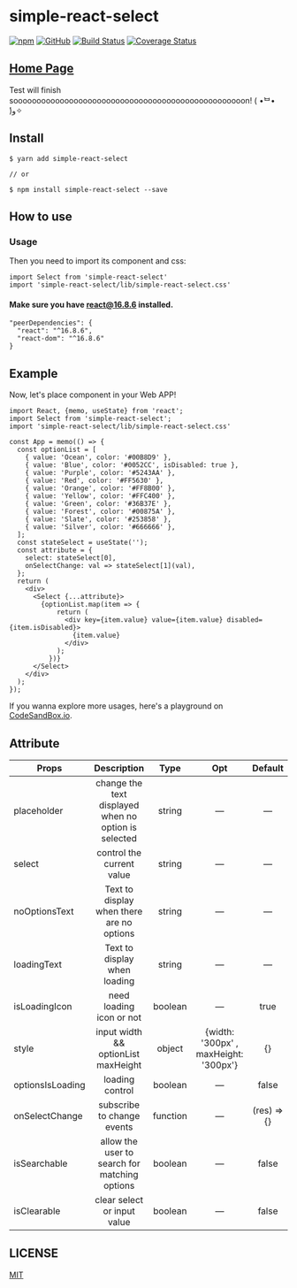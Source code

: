 # simple-react-select

[![npm](https://img.shields.io/npm/v/simple-react-select)](https://www.npmjs.com/package/simple-react-select)
[![GitHub](https://img.shields.io/github/license/Hentaitang/simple-react-select)](https://github.com/Hentaitang/simple-react-select/blob/master/LICENSE)
[![Build Status](https://travis-ci.org/Hentaitang/simple-react-select.svg?branch=master)](https://travis-ci.org/Hentaitang/simple-react-select)
[![Coverage Status](https://coveralls.io/repos/github/Hentaitang/simple-react-select/badge.svg?branch=master)](https://coveralls.io/github/Hentaitang/simple-react-select?branch=master)

## [Home Page](https://hentaitang.github.io/simple-react-select/)
Test will finish soooooooooooooooooooooooooooooooooooooooooooooooooon!  ( •̀ᄇ• ́)ﻭ✧

## Install

```$xslt
$ yarn add simple-react-select

// or

$ npm install simple-react-select --save
```

## How to use

### Usage

Then you need to import its component and css:

```$xslt
import Select from 'simple-react-select'
import 'simple-react-select/lib/simple-react-select.css'
```

#### Make sure you have react@16.8.6 installed.

```$xslt
"peerDependencies": {
  "react": "^16.8.6",
  "react-dom": "^16.8.6"
}
```

## Example

Now, let's place component in your Web APP!

```$js
import React, {memo, useState} from 'react';
import Select from 'simple-react-select';
import 'simple-react-select/lib/simple-react-select.css'

const App = memo(() => {
  const optionList = [
    { value: 'Ocean', color: '#00B8D9' },
    { value: 'Blue', color: '#0052CC', isDisabled: true },
    { value: 'Purple', color: '#5243AA' },
    { value: 'Red', color: '#FF5630' },
    { value: 'Orange', color: '#FF8B00' },
    { value: 'Yellow', color: '#FFC400' },
    { value: 'Green', color: '#36B37E' },
    { value: 'Forest', color: '#00875A' },
    { value: 'Slate', color: '#253858' },
    { value: 'Silver', color: '#666666' },
  ];
  const stateSelect = useState('');
  const attribute = {
    select: stateSelect[0],
    onSelectChange: val => stateSelect[1](val),
  };
  return (
    <div>
      <Select {...attribute}>
        {optionList.map(item => {
            return (
              <div key={item.value} value={item.value} disabled={item.isDisabled}>
                {item.value}
              </div>
            );
          })}
      </Select>
    </div>
  );
});
```

If you wanna explore more usages, here's a playground on [CodeSandBox.io](https://codesandbox.io/s/wispy-river-5dv7b).

## Attribute

  | Props | Description | Type | Opt | Default |
  | ---- |:----:|:----:|:----:|:----:|
  | placeholder | change the text displayed when no option is selected | string | — |  —  |
  | select | control the current value | string | — |  — |
  | noOptionsText | Text to display when there are no options | string | — | — |
  | loadingText | Text to display when loading | string |  —   |—|
  | isLoadingIcon | need loading icon or not | boolean |  —   |true|
  | style | input width && optionList maxHeight | object |   {width: '300px' , maxHeight: '300px'}    |   {}    |
  | optionsIsLoading | loading control | boolean |  —   |   false    |
  | onSelectChange | subscribe to change events | function |  —   | (res) => {} |
  | isSearchable | allow the user to search for matching options | boolean |  —   |   false    |
  | isClearable | clear select or input value | boolean |  —   |   false    |

## LICENSE

[MIT](https://github.com/Hentaitang/simple-react-select/blob/master/LICENSE)
